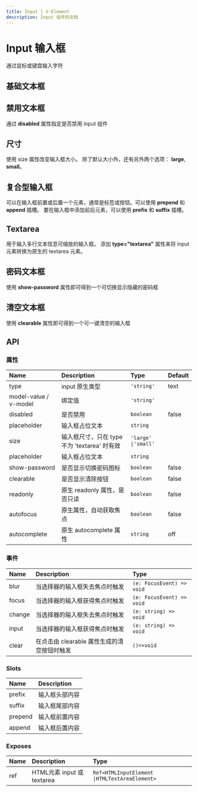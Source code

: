 ```yaml
---
title: Input | V-Element
description: Input 组件的文档
---
```


# Input 输入框

通过鼠标或键盘输入字符

## 基础文本框

<preview path="../demo/Input/Basic.vue" title="基础文本框" description="Input 基础文本框"></preview>

## 禁用文本框

通过 **disabled** 属性指定是否禁用 input 组件

<preview path="../demo/Input/Disable.vue" title="禁用文本框" description="Input 禁用文本框"></preview>

## 尺寸

使用 size 属性改变输入框大小。 除了默认大小外，还有另外两个选项： **large**, **small**。

<preview path="../demo/Input/Size.vue" title="不同尺寸文本框" description="不同尺寸文本框"></preview>

## 复合型输入框

可以在输入框前置或后置一个元素，通常是标签或按钮。可以使用 **prepend** 和 **append** 插槽。
要在输入框中添加前后元素，可以使用 **prefix** 和 **suffix** 插槽。

<preview path="../demo/Input/Combo.vue" title="复合型输入框" description="Input 复合型输入框"></preview>

## Textarea

用于输入多行文本信息可缩放的输入框。 添加 **type="textarea"** 属性来将 input 元素转换为原生的 textarea 元素。

<preview path="../demo/Input/Textarea.vue" title="Textarea" description="Textarea"></preview>

## 密码文本框

使用 **show-password** 属性即可得到一个可切换显示隐藏的密码框

<preview path="../demo/Input/Password.vue" title="密码文本框" description="Input 密码文本框"></preview>

## 清空文本框

使用 **clearable** 属性即可得到一个可一键清空的输入框

<preview path="../demo/Input/Clear.vue" title="清空文本框" description="Input 清空文本框"></preview>

## API

### 属性

| Name                  | Description                                  | Type                | Default |
| :-------------------- | :------------------------------------------- | :------------------ | :------ |
| type                  | input 原生类型                               | `'string'`          | text    |
| model-value / v-model | 绑定值                                       | `'string'`          |         |
| disabled              | 是否禁用                                     | `boolean`           | false   |
| placeholder           | 输入框占位文本                               | `string`            |         |
| size                  | 输入框尺寸，只在 type 不为 'textarea' 时有效 | `'large' \|'small'` |         |
| placeholder           | 输入框占位文本                               | `string`            |         |
| show-password         | 是否显示切换密码图标                         | `boolean`           | false   |
| clearable             | 是否显示清除按钮                             | `boolean`           | false   |
| readonly              | 原生 readonly 属性，是否只读                 | `boolean`           | false   |
| autofocus             | 原生属性，自动获取焦点                       | `boolean`           | false   |
| autocomplete          | 原生 autocomplete 属性                       | `string`            | off     |

### 事件

| Name   | Description                                 | Type                      |
| :----- | :------------------------------------------ | :------------------------ |
| blur   | 当选择器的输入框失去焦点时触发              | `(e: FocusEvent) => void` |
| focus  | 当选择器的输入框获得焦点时触发              | `(e: FocusEvent) => void` |
| change | 当选择器的输入框失去焦点时触发              | `(e: string) => void`     |
| input  | 当选择器的输入框获得焦点时触发              | `(e: string) => void`     |
| clear  | 在点击由 clearable 属性生成的清空按钮时触发 | `()=>void`                |

### Slots

| Name    | Description    |
| :------ | :------------- |
| prefix  | 输入框头部内容 |
| suffix  | 输入框尾部内容 |
| prepend | 输入框前置内容 |
| append  | 输入框后置内容 |

### Exposes

| Name | Description                | Type                                          |
| :--- | :------------------------- | :-------------------------------------------- |
| ref  | HTML元素 input 或 textarea | `Ref<HTMLInputElement \|HTMLTextAreaElement>` |
